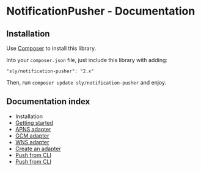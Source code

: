 # NotificationPusher - Documentation

## Installation

Use [Composer](http://getcomposer.org) to install this library.

Into your `composer.json` file, just include this library with adding:

```
"sly/notification-pusher": "2.x"
```

Then, run `composer update sly/notification-pusher` and enjoy.

## Documentation index

* Installation
* [Getting started](https://github.com/Ph3nol/NotificationPusher/blob/master/doc/getting-started.md)
* [APNS adapter](https://github.com/Ph3nol/NotificationPusher/blob/master/doc/apns-adapter.md)
* [GCM adapter](https://github.com/Ph3nol/NotificationPusher/blob/master/doc/gcm-adapter.md)
* [WNS adapter](https://github.com/Ph3nol/NotificationPusher/blob/master/doc/wns-adapter.md)
* [Create an adapter](https://github.com/Ph3nol/NotificationPusher/blob/master/doc/create-an-adapter.md)
* [Push from CLI](https://github.com/Ph3nol/NotificationPusher/blob/master/doc/push-from-cli.md)
* [Push from CLI](https://github.com/Ph3nol/NotificationPusher/blob/master/doc/push-from-cli.md)
